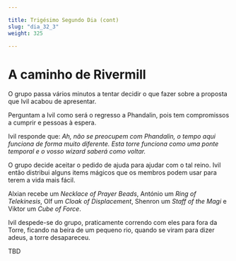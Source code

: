 ```yaml
---

title: Trigésimo Segundo Dia (cont)
slug: "dia_32_3"
weight: 325

---
```


# A caminho de Rivermill

O grupo passa vários minutos a tentar decidir o que fazer sobre a proposta que Ivil acabou de apresentar.

Perguntam a Ivil como será o regresso a Phandalin, pois tem compromissos a cumprir e pessoas à espera.

Ivil responde que:
*Ah, não se preocupem com Phandalin, o tempo aqui funciona de forma muito diferente. Esta torre funciona como uma ponte temporal e o vosso wizard saberá como voltar.*

O grupo decide aceitar o pedido de ajuda para ajudar com o tal reino. Ivil então distribui alguns items mágicos que os membros podem usar para terem a vida mais fácil.

Alxian recebe um *Necklace of Prayer Beads*, António um *Ring of Telekinesis*, Olf um *Cloak of Displacement*, Shenron um *Staff of the Magi* e Viktor um *Cube of Force*.

Ivil despede-se do grupo, praticamente correndo com eles para fora da Torre, ficando na beira de um pequeno rio, quando se viram para dizer adeus, a torre desapareceu.

TBD


